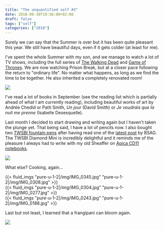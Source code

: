 ```yaml
---
title: "The unquantified self #3"
date: 2018-09-30T19:56:00+02:00
draft: false
tags: ["self"]
categories: ["2018"]
---
```


Surely we can say that the Summer is over but it has been quite pleasant this year. We still have beautiful days, even if it gets colder (at least for me).
 
I've spent the whole Summer with my son, and we manage to watch a lot of TV shows, including the full series of [The Walking Dead](https://en.wikipedia.org/wiki/The_Walking_Dead_(TV_series)) and [Game of Thrones](https://en.wikipedia.org/wiki/Game_of_Thrones). We are now watching Prison Break, but at a closer pace following the return to "ordinary life". No matter what happens, as long as we find the time to be together. He also inherited a completely renovated room!

![](/img/55947458944__7AADD430-7397-4633-95C2-8B5ECE51FD57.jpg)

I've read a lot of books in September (see the reading list which is partially ahead of what I am currently reading), including beautiful works of art by Andrée Chedid or Patti Smith, *Un jour* (David Smith) or *Je voudrais que la nuit me prenne* (Isabelle Desesquelle).

Last month I decided to start drawing and writing again but I haven't taken the plunge yet. That being said, I have a lot of pencils now. I also bought two [TWSBI fountain pens](https://www.twsbi.com) after having read one of the [latest post](https://www.rousette.org.uk/archives/twsbi-go-fountain-pen/) by BSAG. The TWSBI Diamond Mini is incredibly delightful and it reminds me of the pleasure I always had to write with my old Sheaffer on [Apica CD11 notebooks](https://www.gouletpens.com/products/apica-cd-11-notebook-navy-lined).

![](/img/IMG_0285.jpg)

What else? Cooking, again...

{{< fluid_imgs
  "pure-u-1-2|/img/IMG_0345.jpg"
  "pure-u-1-2|/img/IMG_0308.jpg" >}}
<br>
{{< fluid_imgs
  "pure-u-1-2|/img/IMG_0304.jpg"
  "pure-u-1-2|/img/IMG_0277.jpg" >}}
<br>
{{< fluid_imgs
  "pure-u-1-2|/img/IMG_0243.jpg"
  "pure-u-1-2|/img/IMG_0188.jpg" >}}

Last but not least, I learned that a frangipani can bloom again.

![](/img/IMG_0259.jpg)